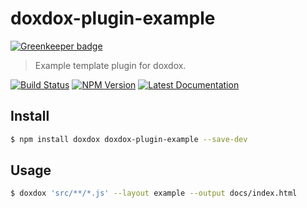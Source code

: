 # doxdox-plugin-example

[![Greenkeeper badge](https://badges.greenkeeper.io/neogeek/doxdox-plugin-example.svg)](https://greenkeeper.io/)

> Example template plugin for doxdox.

[![Build Status](https://travis-ci.org/neogeek/doxdox-plugin-example.svg?branch=master)](https://travis-ci.org/neogeek/doxdox-plugin-example)
[![NPM Version](http://img.shields.io/npm/v/doxdox-plugin-example.svg?style=flat)](https://www.npmjs.org/package/doxdox-plugin-example)
[![Latest Documentation](https://doxdox.org/images/badge-flat.svg)](https://doxdox.org/neogeek/doxdox-plugin-example)

## Install

```bash
$ npm install doxdox doxdox-plugin-example --save-dev
```

## Usage

```bash
$ doxdox 'src/**/*.js' --layout example --output docs/index.html
```
